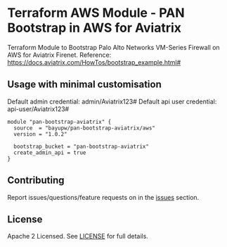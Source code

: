 # Terraform AWS Module - PAN Bootstrap in AWS for Aviatrix

Terraform Module to Bootstrap Palo Alto Networks VM-Series Firewall on AWS for Aviatrix Firenet.
Reference: https://docs.aviatrix.com/HowTos/bootstrap_example.html#

## Usage with minimal customisation
Default admin credential: admin/Aviatrix123#
Default api user credential: api-user/Aviatrix123#

```hcl
module "pan-bootstrap-aviatrix" {
  source  = "bayupw/pan-bootstrap-aviatrix/aws"
  version = "1.0.2"

  bootstrap_bucket = "pan-bootstrap-aviatrix"
  create_admin_api = true
}
```

## Contributing

Report issues/questions/feature requests on in the [issues](https://github.com/bayupw/terraform-aws-pan-bootstrap-aviatrix/issues/new) section.

## License

Apache 2 Licensed. See [LICENSE](https://github.com/bayupw/terraform-aws-pan-bootstrap-aviatrix/tree/master/LICENSE) for full details.
